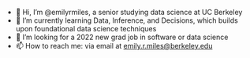 - 👋 Hi, I’m @emilyrmiles, a senior studying data science at UC Berkeley
- 🌱 I’m currently learning Data, Inference, and Decisions, which builds upon foundational data science techniques
- 💞️ I’m looking for a 2022 new grad job in software or data science
- 📫 How to reach me: via email at emily.r.miles@berkeley.edu

<!---
emilyrmiles/emilyrmiles is a ✨ special ✨ repository because its `README.md` (this file) appears on your GitHub profile.
You can click the Preview link to take a look at your changes.
--->
